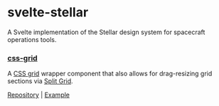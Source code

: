 # svelte-stellar

A Svelte implementation of the Stellar design system for spacecraft operations tools.

### [css-grid](./src/lib/css-grid)

A [CSS grid](https://developer.mozilla.org/en-US/docs/Web/CSS/CSS_Grid_Layout) wrapper component that also allows for drag-resizing grid sections via [Split Grid](https://github.com/nathancahill/split/tree/master/packages/split-grid).

[Repository](./src/lib/css-grid) | [Example](https://nasa-jpl.github.io/svelte-stellar/css-grid.html)
